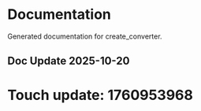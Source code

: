 # Documentation

Generated documentation for create_converter.

## Doc Update 2025-10-20

# Touch update: 1760953968
